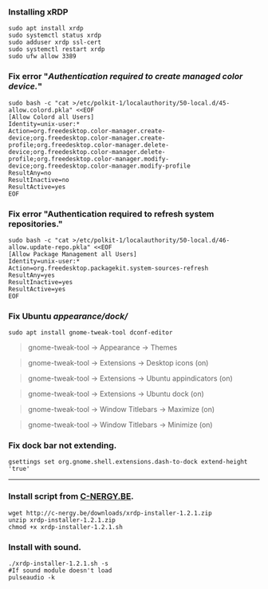 ### Installing xRDP
```
sudo apt install xrdp
sudo systemctl status xrdp
sudo adduser xrdp ssl-cert
sudo systemctl restart xrdp
sudo ufw allow 3389
```

### Fix error "*Authentication required to create managed color device.*"
```
sudo bash -c "cat >/etc/polkit-1/localauthority/50-local.d/45-allow.colord.pkla" <<EOF
[Allow Colord all Users]
Identity=unix-user:*
Action=org.freedesktop.color-manager.create-device;org.freedesktop.color-manager.create-profile;org.freedesktop.color-manager.delete-device;org.freedesktop.color-manager.delete-profile;org.freedesktop.color-manager.modify-device;org.freedesktop.color-manager.modify-profile
ResultAny=no
ResultInactive=no
ResultActive=yes
EOF
```

### Fix error "Authentication required to refresh system repositories."
```
sudo bash -c "cat >/etc/polkit-1/localauthority/50-local.d/46-allow.update-repo.pkla" <<EOF
[Allow Package Management all Users]
Identity=unix-user:*
Action=org.freedesktop.packagekit.system-sources-refresh
ResultAny=yes
ResultInactive=yes
ResultActive=yes
EOF
```

### Fix Ubuntu *appearance/dock/*
```
sudo apt install gnome-tweak-tool dconf-editor
```
> gnome-tweak-tool -> Appearance -> Themes

> gnome-tweak-tool -> Extensions -> Desktop icons (on)

> gnome-tweak-tool -> Extensions -> Ubuntu appindicators (on)

> gnome-tweak-tool -> Extensions -> Ubuntu dock (on)

> gnome-tweak-tool -> Window Titlebars -> Maximize (on)

> gnome-tweak-tool -> Window Titlebars -> Minimize (on)

### Fix dock bar not extending.
```
gsettings set org.gnome.shell.extensions.dash-to-dock extend-height 'true'
```
---

### Install script from [C-NERGY.BE](https://www.c-nergy.be/products.html).
```
wget http://c-nergy.be/downloads/xrdp-installer-1.2.1.zip
unzip xrdp-installer-1.2.1.zip
chmod +x xrdp-installer-1.2.1.sh
```

### Install with sound.
```
./xrdp-installer-1.2.1.sh -s
#If sound module doesn't load
pulseaudio -k
```
